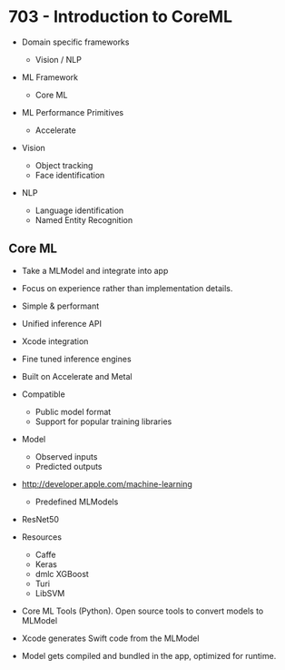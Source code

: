 # 703 - Introduction to CoreML

- Domain specific frameworks
  - Vision / NLP
- ML Framework
  - Core ML
- ML Performance Primitives
  - Accelerate

- Vision
  - Object tracking
  - Face identification
  
- NLP
  - Language identification
  - Named Entity Recognition
  
## Core ML

- Take a MLModel and integrate into app
- Focus on experience rather than implementation details.
- Simple & performant
- Unified inference API
- Xcode integration
- Fine tuned inference engines
- Built on Accelerate and Metal
- Compatible
  - Public model format
  - Support for popular training libraries

- Model
  - Observed inputs
  - Predicted outputs
  
- http://developer.apple.com/machine-learning
  - Predefined MLModels
- ResNet50

- Resources
  - Caffe
  - Keras
  - dmlc XGBoost
  - Turi
  - LibSVM

- Core ML Tools (Python). Open source tools to convert models to MLModel

- Xcode generates Swift code from the MLModel
- Model gets compiled and bundled in the app, optimized for runtime.

